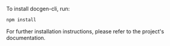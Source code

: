 To install docgen-cli, run:

```bash
npm install
```

For further installation instructions, please refer to the project's documentation.
